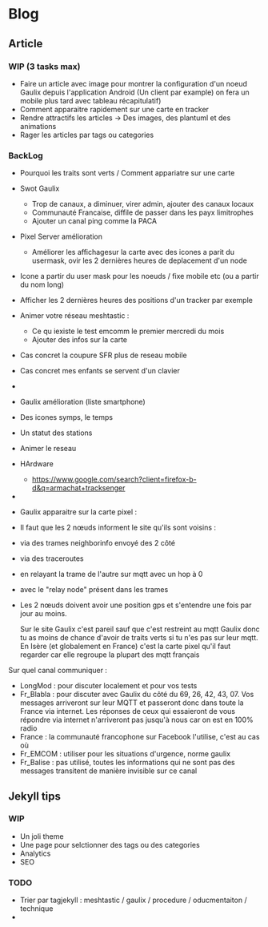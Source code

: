 # Blog

## Article

### WIP (3 tasks max)
  - Faire un article avec image pour montrer la configuration d'un noeud Gaulix depuis l'application Android (Un client par example) on fera un mobile plus tard avec tableau récapitulatif)
  - Comment apparaitre rapidement sur une carte en tracker
  - Rendre attractifs les articles -> Des images, des plantuml et des animations
  - Rager les articles par tags ou categories

### BackLog

- Pourquoi les traits sont verts / Comment appariatre sur une carte 
- Swot Gaulix
  - Trop de canaux, a diminuer, virer admin, ajouter des canaux locaux
  - Communauté Francaise, diffile de passer dans les payx limitrophes
  - Ajouter un canal ping comme la PACA  
- Pixel Server amélioration 
  - Améliorer les affichagesur la carte avec des icones a parit du usermask, ovir les 2 dernières heures de deplacement d'un node
-   Icone a partir du user mask pour les noeuds / fixe mobile etc (ou a partir du nom long)
-   Afficher les 2 dernières heures des positions d'un tracker par exemple
 
- Animer votre réseau meshtastic :
  -   Ce qu iexiste le test emcomm le premier mercredi du mois
  -   Ajouter des infos sur la carte

- Cas concret la coupure SFR plus de reseau mobile
- Cas concret mes enfants se servent d'un clavier
- 
- Gaulix amélioration (liste smartphone)
-   Des icones symps, le temps
-   Un statut des stations
-   Animer le reseau 
- HArdware
  - https://www.google.com/search?client=firefox-b-d&q=armachat+tracksenger
-
-  Gaulix apparaitre sur la carte pixel :
-   Il faut que les 2 nœuds informent le site qu'ils sont voisins :
- via des trames neighborinfo envoyé des 2 côté
- via des traceroutes
- en relayant la trame de l'autre sur mqtt avec un hop à 0
- avec le "relay node" présent dans les trames
- Les 2 nœuds doivent avoir une position gps et s'entendre une fois par jour au moins.
  
  Sur le site Gaulix c'est pareil sauf que c'est restreint au mqtt Gaulix donc tu as moins de chance d'avoir de traits verts si tu n'es pas sur leur mqtt.
  En Isère (et globalement en France) c'est la carte pixel qu'il faut regarder car elle regroupe la plupart des mqtt français

Sur quel canal communiquer :
- LongMod : pour discuter localement et pour vos tests
- Fr_Blabla : pour discuter avec Gaulix du côté du 69, 26, 42, 43, 07. Vos messages arriveront sur leur MQTT et passeront donc dans toute la France via internet. Les réponses de ceux qui essaieront de vous répondre via internet n'arriveront pas jusqu'à nous car on est en 100% radio
- France : la communauté francophone sur Facebook l'utilise, c'est au cas où
- Fr_EMCOM : utiliser pour les situations d'urgence, norme gaulix 
- Fr_Balise : pas utilisé, toutes les informations qui ne sont pas des messages transitent de manière invisible sur ce canal

## Jekyll tips

### WIP

- Un joli theme
- Une page pour selctionner des tags ou des categories
- Analytics
- SEO

### TODO

- Trier par tagjekyll : meshtastic / gaulix / procedure / oducmentaiton / technique 
- 
